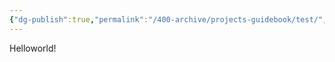 ```yaml
---
{"dg-publish":true,"permalink":"/400-archive/projects-guidebook/test/","tags":["gardenEntry"]}
---
```


Helloworld!